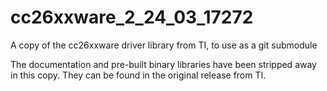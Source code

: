 # cc26xxware_2_24_03_17272
A copy of the cc26xxware driver library from TI, to use as a git submodule

The documentation and pre-built binary libraries have been stripped away in this copy.
They can be found in the original release from TI.
